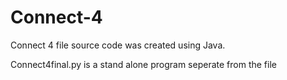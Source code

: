 # Connect-4

Connect 4 file source code was created using Java.

Connect4final.py is a stand alone program seperate from the file
